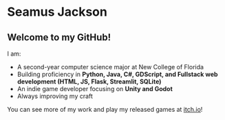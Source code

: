 # Seamus Jackson

## Welcome to my GitHub!

I am:
- A second-year computer science major at New College of Florida 
- Building proficiency in **Python, Java, C#, GDScript, and Fullstack web development (HTML, JS, Flask, Streamlit, SQLite)**
- An indie game developer focusing on **Unity and Godot** 
- Always improving my craft

You can see more of my work and play my released games at [itch.io](https://itch.io/schweem)!
